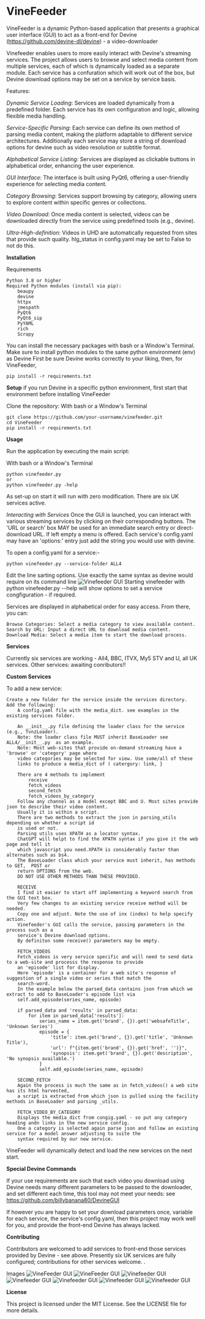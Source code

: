 # VineFeeder

VineFeeder is a dynamic Python-based application that presents a graphical user interface (GUI) to act as a front-end for Devine (https://github.com/devine-dl/devine) - a video-downloader

Vinefeeder enables users to more easily interact with Devine's streaming services. The project allows users to browse and select media content from multiple services, each of which is dynamically loaded as a separate module.  Each service has a confuration which will work out of the box, but Devine download options may be set on a service by service basis.

Features:

*Dynamic Service Loading*: Services are loaded dynamically from a predefined folder. 
    Each service has its own configuration and logic, allowing flexible media handling.
    
*Service-Specific Parsing*: Each service can define its own method of parsing media 
    content, making the platform adaptable to different service architectures.
    Additionally each service may store a string of download options for devine such as 
    video resolution or subtitle format.
    
*Alphabetical Service Listing*: Services are displayed as clickable buttons in 
    alphabetical order, enhancing the user experience.
    
*GUI Interface*: The interface is built using PyQt6, offering a user-friendly experience
    for selecting media content.
    
*Category Browsing*: Services support browsing by category, allowing users to explore 
    content within specific genres or collections.
    
*Video Download*: Once media content is selected, videos can be downloaded directly
    from the service using predefined tools (e.g., devine).
    
*Ultra-High-definition*:  Videos in UHD are automatically requested from sites that provide such quality.
hlg_status in config.yaml may be set to False to not do this.


**Installation**

Requirements

    Python 3.8 or higher
    Required Python modules (install via pip):
        beaupy
        devine
        httpx
        jmespath
        PyQt6
        PyQt6_sip
        PyYAML
        rich
        Scrapy

You can install the necessary packages with bash or a Window's Terminal. Make sure to install python modules to the same python environment (env) as Devine
First be sure Devine works correctly to your liking, then, for VineFeeder,

    pip install -r requirements.txt


**Setup**
if you run Devine in a specific python environment, first start that environment before installing VineFeeder

Clone the repository:
With bash or a Window's Terminal

    git clone https://github.com/your-username/vinefeeder.git
    cd VineFeeder
    pip install -r requirements.txt



**Usage**

Run the application by executing the main script:

With bash or a Window's Terminal

    python vinefeeder.py  
    or
    python vinefeeder.py -help

As set-up on start it will run with zero modification. There are six UK services active.

*Interacting with Services*
Once the GUI is launched, you can interact with various streaming services by clicking on their corresponding buttons.
The 'URL or search' box MAY be used for an immediate search entry or direct-download URL. If left empty a menu is offered.
Each service's config.yaml may have an 'options:' entry just add the string you would use with devine.

To open a config.yaml for a service:-

    python vinefeeder.py --service-folder ALL4
    
Edit the line sarting options. Use exactly the same syntax as devine would require on its command line
![Vinefeeder GUI](https://github.com/vinefeeder/VineFeeder/blob/main/images/vinefeeder8.png)
Starting vinefeeder with python vinefeeder.py --help will show options to set a service congfiguration - if required.

Services are displayed in alphabetical order for easy access. From there, you can:

    Browse Categories: Select a media category to view available content.
    Search by URL: Input a direct URL to download media content.
    Download Media: Select a media item to start the download process.
**Services**

Currently six services are working  - All4, BBC, ITVX, My5 STV and U, all UK services. 
Other services: awaiting conributors!!

**Custom Services**

To add a new service:

    Create a new folder for the service inside the services directory.
    Add the following:
        A config.yaml file with the media_dict. see examples in the existing services folder.
        
        An __init__.py file defining the loader class for the service (e.g., TvnzLoader).
        Note: the loader class file MUST inherit BaseLoader see ALL4/__init__.py  as an example.
        Note: Most web-sites that provide on-demand streaming have a 'browse' or 'category' page where 
        video categories may be selected for view. Use some/all of these 
        links to produce a media_dict of ( catergory: link, }
        
        There are 4 methods to implement
            receive
            fetch_videos
            second_fetch
            fetch_videos_by_category
        Follow any channel as a model except BBC and U. Most sites provide json to describe their video content. 
        Usually it is within a script.
        There are two methods to extract the json in parsing_utils depending on whether a script id
        is used or not.
        Parsing utils uses XPATH as a locator syntax. 
        ChatGPT will helpt to find the XPATH syntax if you give it the web page and tell it 
        which javascript you need.XPATH is considerably faster than alternates such as bs4.
        The BaseLoader class which your service must inherit, has methods to GET,  POST or 
        return OPTIONS from the web. 
        DO NOT USE OTHER METHODS THAN THESE PROVIDED.
        
        RECEIVE
        I find it easier to start off implementing a keyword search from the GUI text box. 
        Very few changes to an existing service receive method will be needed. 
        Copy one and adjust. Note the use of inx (index) to help specify action. 
        Vinefeeder's GUI calls the service, passing parameters in the process such as a 
        service's Devine download options. 
        By definiton some receive() parameters may be empty.
        
        FETCH_VIDEOS
        Fetch_videos is very service specific and will need to send data to a web-site and processs the response to provide 
        an 'episode' list for display. 
        Here 'episode' is a container for a web site's response of suggestion of a single video or series that match the 
        search-word.
        In the example below the parsed_data contains json from which we extract to add to BaseLoader's episode list via 
        self.add_episode(series_name, episode)
        
        if parsed_data and 'results' in parsed_data:
            for item in parsed_data['results']:
                series_name = item.get('brand', {}).get('websafeTitle', 'Unknown Series')
                episode = {
                    'title': item.get('brand', {}).get('title', 'Unknown Title'),
                    'url': f"{item.get('brand', {}).get('href', '')}",
                    'synopsis': item.get('brand', {}).get('description', 'No synopsis available.')
                }
                self.add_episode(series_name, episode)
                
        SECOND_FETCH
        Again the process is much the same as in fetch_videos() a web site has its html harvested, 
        a script is extracted from which json is pulled using the facility methods in BaseLoader and parsing _utils.
        
        FETCH_VIDEO_BY_CATEGORY
        Displays the media_dict from congig.yaml - so put any category heading andn links in the new service config.
        One a category is selected again parse json and follow an existing service for a model answer adjusting to suite the 
        syntax required by our new service.  

VineFeeder will dynamically detect and load the new services on the next start.

**Special Devine Commands**

If your use requirements are such that each video you download using Devine needs many different parameters to be passed 
to the downloader, and set different each time, this tool may not meet your needs:
see https://github.com/billybanana80/DevineGUI

If however you are happy to set your download parameters once, variable for each service, the service's config.yaml, 
then this project may work well for you, and provide the front-end Devine has always lacked.

**Contributing**

Contributors are welcomed to add services to front-end those services provided by Devine - see above.
Presently six UK services are fully configured; contributions for other services welcome.
.

Images
    ![VineFeeder GUI](https://github.com/vinefeeder/VineFeeder/blob/main/images/vinefeeder1.png)
    ![VineFeeder GUI](https://github.com/vinefeeder/VineFeeder/blob/main/images/vinefeeder2.png)
    ![Vinefeeder GUI](https://github.com/vinefeeder/VineFeeder/blob/main/images/vinefeeder3.png)
    ![Vinefeeder GUI](https://github.com/vinefeeder/VineFeeder/blob/main/images/vinefeeder4.png)
    ![Vinefeeder GUI](https://github.com/vinefeeder/VineFeeder/blob/main/images/vinefeeder5.png)
    ![Vinefeeder GUI](https://github.com/vinefeeder/VineFeeder/blob/main/images/vinefeeder6.png)
    ![Vinefeeder GUI](https://github.com/vinefeeder/VineFeeder/blob/main/images/vinefeeder7.png)
    

**License**

This project is licensed under the MIT License. See the LICENSE file for more details.
